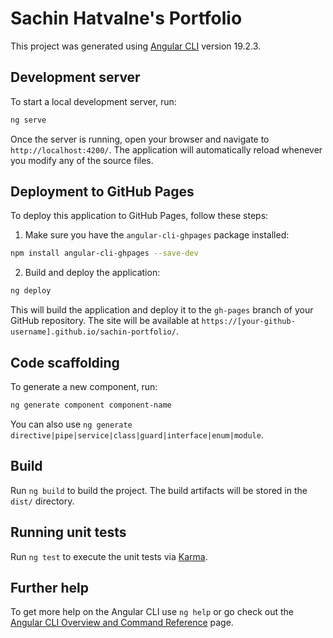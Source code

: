 # Sachin Hatvalne's Portfolio

This project was generated using [Angular CLI](https://github.com/angular/angular-cli) version 19.2.3.

## Development server

To start a local development server, run:

```bash
ng serve
```

Once the server is running, open your browser and navigate to `http://localhost:4200/`. The application will automatically reload whenever you modify any of the source files.

## Deployment to GitHub Pages

To deploy this application to GitHub Pages, follow these steps:

1. Make sure you have the `angular-cli-ghpages` package installed:

```bash
npm install angular-cli-ghpages --save-dev
```

2. Build and deploy the application:

```bash
ng deploy
```

This will build the application and deploy it to the `gh-pages` branch of your GitHub repository. The site will be available at `https://[your-github-username].github.io/sachin-portfolio/`.

## Code scaffolding

To generate a new component, run:

```bash
ng generate component component-name
```

You can also use `ng generate directive|pipe|service|class|guard|interface|enum|module`.

## Build

Run `ng build` to build the project. The build artifacts will be stored in the `dist/` directory.

## Running unit tests

Run `ng test` to execute the unit tests via [Karma](https://karma-runner.github.io).

## Further help

To get more help on the Angular CLI use `ng help` or go check out the [Angular CLI Overview and Command Reference](https://angular.io/cli) page.
